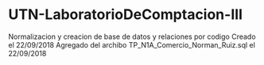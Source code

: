 # UTN-LaboratorioDeComptacion-III
Normalizacion  y creacion de base de datos y relaciones por codigo
Creado el 22/09/2018
Agregado del archibo TP_N1A_Comercio_Norman_Ruiz.sql el 22/09/2018
